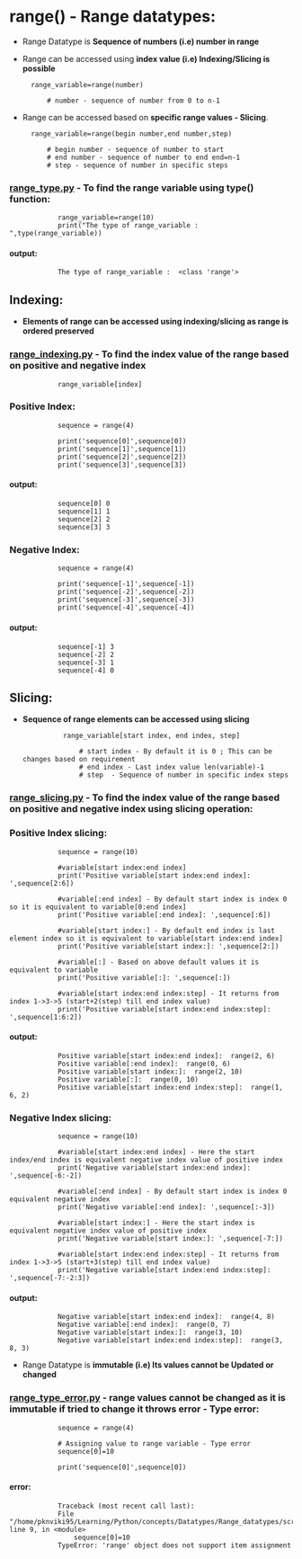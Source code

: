 # range() - Range datatypes:

- Range Datatype is **Sequence of numbers (i.e) number in range** 
- Range can be accessed using **index value (i.e) Indexing/Slicing is possible** 

        range_variable=range(number)

            # number - sequence of number from 0 to n-1

- Range can be accessed based on **specific range values - Slicing**.
        
        range_variable=range(begin number,end number,step)

            # begin number - sequence of number to start
            # end number - sequence of number to end end=n-1
            # step - sequence of number in specific steps

### [range_type.py](https://github.com/pknviki95/Python/tree/main/concepts/Datatypes/Range_datatypes/scripts/range_type.py) - To find the range variable using type() function:

                range_variable=range(10)
                print("The type of range_variable : ",type(range_variable))

#### output:

                The type of range_variable :  <class 'range'>

## Indexing:

- **Elements of range can be accessed using indexing/slicing as range is ordered preserved**

### [range_indexing.py](https://github.com/pknviki95/Python/tree/main/concepts/Datatypes/Range_datatypes/scripts/range_indexing.py) - To find the index value of the range based on positive and negative index

                range_variable[index]

### Positive Index:

                sequence = range(4)

                print('sequence[0]',sequence[0])
                print('sequence[1]',sequence[1])
                print('sequence[2]',sequence[2])
                print('sequence[3]',sequence[3])
#### output:

                sequence[0] 0
                sequence[1] 1
                sequence[2] 2
                sequence[3] 3

### Negative Index:

                sequence = range(4)

                print('sequence[-1]',sequence[-1])
                print('sequence[-2]',sequence[-2])
                print('sequence[-3]',sequence[-3])
                print('sequence[-4]',sequence[-4])

#### output:

                sequence[-1] 3
                sequence[-2] 2
                sequence[-3] 1
                sequence[-4] 0

## Slicing:

- **Sequence of range elements can be accessed using slicing**

                range_variable[start index, end index, step]

                    # start index - By default it is 0 ; This can be changes based on requirement
                    # end index - Last index value len(variable)-1
                    # step  - Sequence of number in specific index steps

### [range_slicing.py](https://github.com/pknviki95/Python/tree/main/concepts/Datatypes/Range_datatypes/scripts/range_slicing.py) - To find the index value of the range based on positive and negative index using slicing operation:

### Positive Index slicing:

                sequence = range(10)

                #variable[start index:end index] 
                print('Positive variable[start index:end index]: ',sequence[2:6]) 

                #variable[:end index] - By default start index is index 0 so it is equivalent to variable[0:end index]
                print('Positive variable[:end index]: ',sequence[:6])

                #variable[start index:] - By default end index is last element index so it is equivalent to variable[start index:end index]
                print('Positive variable[start index:]: ',sequence[2:])      

                #variable[:] - Based on above default values it is equivalent to variable
                print('Positive variable[:]: ',sequence[:])

                #variable[start index:end index:step] - It returns from index 1->3->5 (start+2(step) till end index value)
                print('Positive variable[start index:end index:step]: ',sequence[1:6:2])

#### output:
                Positive variable[start index:end index]:  range(2, 6)
                Positive variable[:end index]:  range(0, 6)
                Positive variable[start index:]:  range(2, 10)
                Positive variable[:]:  range(0, 10)
                Positive variable[start index:end index:step]:  range(1, 6, 2)

### Negative Index slicing:

                sequence = range(10)

                #variable[start index:end index] - Here the start index/end index is equivalent negative index value of positive index
                print('Negative variable[start index:end index]: ',sequence[-6:-2])  

                #variable[:end index] - By default start index is index 0 equivalent negative index
                print('Negative variable[:end index]: ',sequence[:-3])         

                #variable[start index:] - Here the start index is equivalent negative index value of positive index
                print('Negative variable[start index:]: ',sequence[-7:])        

                #variable[start index:end index:step] - It returns from index 1->3->5 (start+3(step) till end index value)
                print('Negative variable[start index:end index:step]: ',sequence[-7:-2:3])

#### output:
                Negative variable[start index:end index]:  range(4, 8)
                Negative variable[:end index]:  range(0, 7)
                Negative variable[start index:]:  range(3, 10)
                Negative variable[start index:end index:step]:  range(3, 8, 3)

- Range Datatype is **immutable (i.e) Its values cannot be Updated or changed** 

### [range_type_error.py](https://github.com/pknviki95/Python/tree/main/concepts/Datatypes/Range_datatypes/scripts/range_type_error.py) - range values cannot be changed as it is immutable if tried to change it throws error - Type error:


                sequence = range(4)

                # Assigning value to range variable - Type error
                sequence[0]=10 

                print('sequence[0]',sequence[0])

#### error:

                Traceback (most recent call last):
                File "/home/pknviki95/Learning/Python/concepts/Datatypes/Range_datatypes/scripts/range_type_error.py", line 9, in <module>
                    sequence[0]=10 
                TypeError: 'range' object does not support item assignment